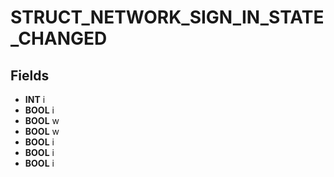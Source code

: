 # STRUCT_NETWORK_SIGN_IN_STATE_CHANGED

## Fields
* **INT** i
* **BOOL** i
* **BOOL** w
* **BOOL** w
* **BOOL** i
* **BOOL** i
* **BOOL** i